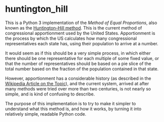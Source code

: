 # huntington_hill

This is a Python 3 implementation of the _Method of Equal Proportions_, also known as the
[Huntington–Hill method](https://en.wikipedia.org/wiki/Huntington–Hill_method). This is the current
method of congressional apportionment used by the United States. Apportionment is the process by which
the US calculates how many congressional representatives each state has, using their population to
arrive at a number.

It would seem as if this should be a very simple process, in which either there should be one representative
for each multiple of some fixed value, or that the number of representatives should be based on a pie slice
of the total number based on the fraction of the population contained in that state.

However, apportionment has a considerable history (as described in the
[Wikipedia Article on the Topic](https://en.wikipedia.org/wiki/United_States_congressional_apportionment)),
and the current system, arrived at after many methods were tried over more than two centuries,
is not nearly so simple, and is kind of confusing to describe.

The purpose of this implementation is to try to make it simpler to understand what this
method is, and how it works, by turning it into relatively simple, readable Python code.
